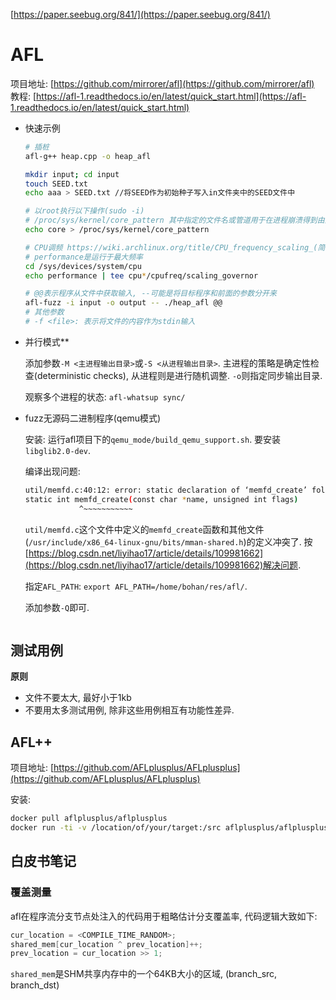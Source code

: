 [https://paper.seebug.org/841/](https://paper.seebug.org/841/)

# AFL
项目地址: [https://github.com/mirrorer/afl](https://github.com/mirrorer/afl)
教程: [https://afl-1.readthedocs.io/en/latest/quick_start.html](https://afl-1.readthedocs.io/en/latest/quick_start.html)

* 快速示例
    ```sh
    # 插桩
    afl-g++ heap.cpp -o heap_afl

    mkdir input; cd input
    touch SEED.txt
    echo aaa > SEED.txt	//将SEED作为初始种子写入in文件夹中的SEED文件中

    # 以root执行以下操作(sudo -i)
    # /proc/sys/kernel/core_pattern 其中指定的文件名或管道用于在进程崩溃得到由系统捕获并传来的崩溃信息
    echo core > /proc/sys/kernel/core_pattern

    # CPU调频 https://wiki.archlinux.org/title/CPU_frequency_scaling_(简体中文)
    # performance是运行于最大频率
    cd /sys/devices/system/cpu
    echo performance | tee cpu*/cpufreq/scaling_governor

    # @@表示程序从文件中获取输入, --可能是将目标程序和前面的参数分开来
    afl-fuzz -i input -o output -- ./heap_afl @@
    # 其他参数
    # -f <file>: 表示将文件的内容作为stdin输入

    ```

* 并行模式**

    添加参数`-M <主进程输出目录>`或`-S <从进程输出目录>`. 主进程的策略是确定性检查(deterministic checks), 从进程则是进行随机调整. `-o`则指定同步输出目录.

    观察多个进程的状态: `afl-whatsup sync/`

* fuzz无源码二进制程序(qemu模式)

    安装: 运行afl项目下的`qemu_mode/build_qemu_support.sh`. 要安装`libglib2.0-dev`.

    编译出现问题:
    ```sh
    util/memfd.c:40:12: error: static declaration of ‘memfd_create’ follows non-static declaration
    static int memfd_create(const char *name, unsigned int flags)
                ^~~~~~~~~~~~
    ```
    `util/memfd.c`这个文件中定义的`memfd_create`函数和其他文件(`/usr/include/x86_64-linux-gnu/bits/mman-shared.h`)的定义冲突了. 按[https://blog.csdn.net/liyihao17/article/details/109981662](https://blog.csdn.net/liyihao17/article/details/109981662)解决问题.

    指定`AFL_PATH`: `export AFL_PATH=/home/bohan/res/afl/`. 

    添加参数`-Q`即可.

    ```sh
    ```

## 测试用例
**原则**

* 文件不要太大, 最好小于1kb
* 不要用太多测试用例, 除非这些用例相互有功能性差异.

## AFL++
项目地址: [https://github.com/AFLplusplus/AFLplusplus](https://github.com/AFLplusplus/AFLplusplus)

安装:
```sh
docker pull aflplusplus/aflplusplus
docker run -ti -v /location/of/your/target:/src aflplusplus/aflplusplus
```

## 白皮书笔记
### 覆盖测量
afl在程序流分支节点处注入的代码用于粗略估计分支覆盖率, 代码逻辑大致如下:
```c
cur_location = <COMPILE_TIME_RANDOM>;
shared_mem[cur_location ^ prev_location]++; 
prev_location = cur_location >> 1;
```
`shared_mem`是SHM共享内存中的一个64KB大小的区域, (branch_src, branch_dst) 